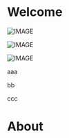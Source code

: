 # Welcome


![IMAGE](https://cdn2.jianshu.io/assets/web/nav-logo-4c7bbafe27adc892f3046e6978459bac.png "GMCert")

![IMAGE](https://www.gmcert.org/image/gmcert_logo320.png "GMCert")

![IMAGE](https://github.com/gmcert/GMCert_tmp1/blob/master/gmcert_land640.png "GMCert")

aaa

bb

ccc


# About


